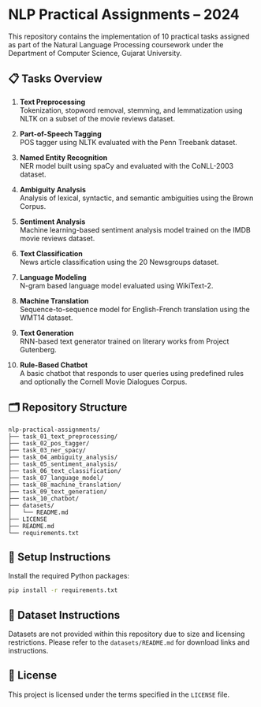 # NLP Practical Assignments – 2024

This repository contains the implementation of 10 practical tasks assigned as part of the Natural Language Processing coursework under the Department of Computer Science, Gujarat University.

## 📋 Tasks Overview

1. **Text Preprocessing**  
   Tokenization, stopword removal, stemming, and lemmatization using NLTK on a subset of the movie reviews dataset.

2. **Part-of-Speech Tagging**  
   POS tagger using NLTK evaluated with the Penn Treebank dataset.

3. **Named Entity Recognition**  
   NER model built using spaCy and evaluated with the CoNLL-2003 dataset.

4. **Ambiguity Analysis**  
   Analysis of lexical, syntactic, and semantic ambiguities using the Brown Corpus.

5. **Sentiment Analysis**  
   Machine learning-based sentiment analysis model trained on the IMDB movie reviews dataset.

6. **Text Classification**  
   News article classification using the 20 Newsgroups dataset.

7. **Language Modeling**  
   N-gram based language model evaluated using WikiText-2.

8. **Machine Translation**  
   Sequence-to-sequence model for English-French translation using the WMT14 dataset.

9. **Text Generation**  
   RNN-based text generator trained on literary works from Project Gutenberg.

10. **Rule-Based Chatbot**  
   A basic chatbot that responds to user queries using predefined rules and optionally the Cornell Movie Dialogues Corpus.

## 🗂️ Repository Structure

```
nlp-practical-assignments/
├── task_01_text_preprocessing/
├── task_02_pos_tagger/
├── task_03_ner_spacy/
├── task_04_ambiguity_analysis/
├── task_05_sentiment_analysis/
├── task_06_text_classification/
├── task_07_language_model/
├── task_08_machine_translation/
├── task_09_text_generation/
├── task_10_chatbot/
├── datasets/
│   └── README.md
├── LICENSE
├── README.md
└── requirements.txt
```

## 🚀 Setup Instructions

Install the required Python packages:

```bash
pip install -r requirements.txt
```

## 📂 Dataset Instructions

Datasets are not provided within this repository due to size and licensing restrictions. Please refer to the `datasets/README.md` for download links and instructions.

## 📄 License

This project is licensed under the terms specified in the `LICENSE` file.
